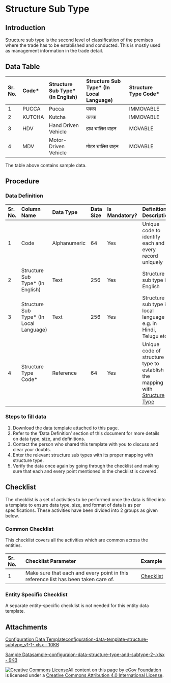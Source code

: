 # Structure Sub Type

## Introduction <a id="introduction"></a>

Structure sub type is the second level of classification of the premises where the trade has to be established and conducted. This is mostly used as management information in the trade detail.

## Data Table <a id="data-table"></a>

| Sr. No. | Code\* | Structure Sub Type\* \(In English\) | Structure Sub Type\* \(In Local Language\) | Structure Type Code\* |
| :--- | :--- | :--- | :--- | :--- |
| 1 | PUCCA | Pucca | पक्का | IMMOVABLE |
| 2 | KUTCHA | Kutcha | कच्चा | IMMOVABLE |
| 3 | HDV | Hand Driven Vehicle | हाथ चालित वाहन | MOVABLE |
| 4 | MDV | Motor-Driven Vehicle | मोटर चालित वाहन | MOVABLE |

The table above contains sample data.

## Procedure <a id="procedure"></a>

### Data Definition <a id="data-definition"></a>

| Sr. No. | Column Name | Data Type | Data Size | Is Mandatory? | Definition/ Description |
| :--- | :--- | :--- | :--- | :--- | :--- |
| 1 | Code | Alphanumeric | 64 | Yes | Unique code to identify each and every record uniquely |
| 2 | Structure Sub Type\* \(In English\) | Text | 256 | Yes | Structure sub type in English |
| 3 | Structure Sub Type\* \(In Local Language\) | Text | 256 | Yes | Structure sub type in local language e.g. in Hindi, Telugu etc. |
| 4 | Structure Type Code\* | Reference | 64 | Yes | Unique code of structure type to establish the mapping with [Structure Type](structure-type.md)​ |

### Steps to fill data <a id="steps-to-fill-data"></a>

1. Download the data template attached to this page.
2. Refer to the ‘Data Definition’ section of this document for more details on data type, size, and definitions.
3. Contact the person who shared this template with you to discuss and clear your doubts.
4. Enter the relevant structure sub types with its proper mapping with structure type.
5. Verify the data once again by going through the checklist and making sure that each and every point mentioned in the checklist is covered.

## Checklist <a id="checklist"></a>

The checklist is a set of activities to be performed once the data is filled into a template to ensure data type, size, and format of data is as per specifications. These activities have been divided into 2 groups as given below.

### Common Checklist <a id="common-checklist"></a>

This checklist covers all the activities which are common across the entities.

| Sr. No. | Checklist Parameter | Example |
| :--- | :--- | :--- |
| 1 | Make sure that each and every point in this reference list has been taken care of. | ​[Checklist](https://docs.digit.org/configure-digit/configuring-master-data-templates/module-setup/common-config/checklist)​ |

### Entity Specific Checklist <a id="entity-specific-checklist"></a>

A separate entity-specific checklist is not needed for this entity data template.

## Attachments <a id="attachments"></a>

[Configuration Data Templateconfiguration-data-template-structure-subtype\_v1-1-.xlsx - 10KB](https://firebasestorage.googleapis.com/v0/b/gitbook-28427.appspot.com/o/assets%2F-MERG_iQW5oN4ukgXP8K%2Fsync%2F22b0351de7b97362c96dc5633fd44b0313b227ae.xlsx?generation=1602050605311724&alt=media)

[Sample Datasample-configuraion-data-structure-type-and-subtype-2-.xlsx - 9KB](https://firebasestorage.googleapis.com/v0/b/gitbook-28427.appspot.com/o/assets%2F-MERG_iQW5oN4ukgXP8K%2Fsync%2F478873bdc35f083420d570fd5618be561e495cb8.xlsx?generation=1602050605458562&alt=media)

[![Creative Commons License](https://i.creativecommons.org/l/by/4.0/80x15.png)](http://creativecommons.org/licenses/by/4.0/)All content on this page by [eGov Foundation ](https://egov.org.in/)is licensed under a [Creative Commons Attribution 4.0 International License](http://creativecommons.org/licenses/by/4.0/).

